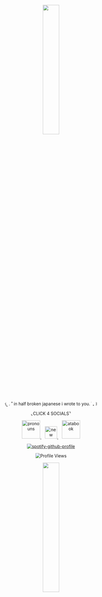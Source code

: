 
<p align="center" width="100%">
    <img width="33%" src="https://dividers.crd.co/assets/images/gallery02/e036df7e.gif?v=05d33f91" width="50">
</p>

<p align="center">
  𐔌   .  ˚ in half broken japanese i wrote to you. ֹ  ₊ ꒱
</p>

<p align="center">
  ⌞CLICK 4 SOCIALS⌝
</p>
 <p align="center">
 
 <p align="center">
  <a href="https://pronouns.cc/@kkawaiirazorblades">
    <img src="https://i.imgur.com/8RKIRcX.gif" alt="pronouns" width="60">
  </a>
  &nbsp;&nbsp;
  <a href="YOUR-LINK-HERE">
    <img src="https://i.imgur.com/9d5sSS3.gif" alt="new image" width="40">
  </a>
  &nbsp;&nbsp;
    <a href="https://kwairzrbldz.atabook.org">
    <img src="https://i.imgur.com/8RKIRcX.gif" alt="atabook" width="60">
  </a>


<p align="center">
  <a href="https://github.com/kittinan/spotify-github-profile">
    <img src="https://spotify-github-profile.kittinanx.com/api/view?uid=12ckph3ot59wwg34vopzfclra&cover_image=true&theme=natemoo-re&show_offline=false&background_color=f7abcc&interchange=false&bar_color=e69ab7&bar_color_cover=false" alt="spotify-github-profile">
  </a>
</p>

<p align="center">
  <img src="https://komarev.com/ghpvc/?username=your-github-username&color=de5d8e&label=hi" alt="Profile Views"/>
</p>

<p align="center" width="100%">
    <img width="33%" src="https://dividers.crd.co/assets/images/gallery02/24176d6b.gif?v=05d33f91">
</p>
